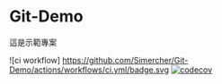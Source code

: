 # Git-Demo

這是示範專案

![ci workflow] https://github.com/Simercher/Git-Demo/actions/workflows/ci.yml/badge.svg
[![codecov](https://codecov.io/gh/Simercher/Git-Demo/branch/master/graph/badge.svg?token=MIFQGDWLZ0)](https://codecov.io/gh/Simercher/Git-Demo)
